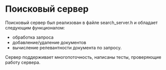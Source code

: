 # Поисковый сервер

Поисковый сервер был реализован в файле search_server.h и обладает следующим функционалом:
- обработка запроса
- добавление/удаление документов
- вычисление релевантности документа по запросу.

Сервер поддерживает многопоточность, написаны тесты, проверяющие работу сервера.
